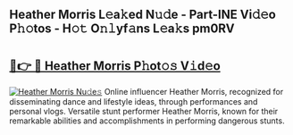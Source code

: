 ## Heather Morris L𝚎a𝚔ed N𝚞𝚍e - Part-INE Vi𝚍𝚎o P𝚑𝚘tos - H𝚘𝚝 O𝚗𝚕yf𝚊ns L𝚎a𝚔s pm0RV

# <h2><a href="http://kf46ce2.oniu.top/?m=Heather+Morris">🔗👉 🔴 Heather Morris P𝚑ot𝚘𝚜 V𝚒d𝚎o</a></h2>

[![Heather Morris Nu𝚍e𝚜](https://i.imgur.com/0qMVB7G.gif)](http://kf46ce2.oniu.top/?m=Heather+Morris)
Online influencer Heather Morris, recognized for disseminating dance and lifestyle ideas, through performances and personal vlogs. Versatile stunt performer Heather Morris, known for their remarkable abilities and accomplishments in performing dangerous stunts.  
